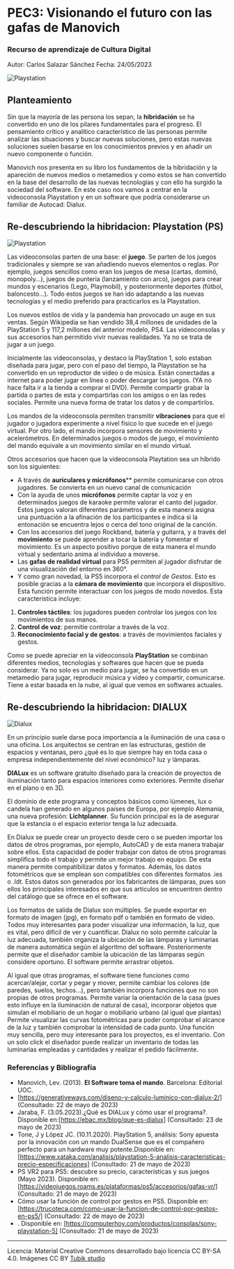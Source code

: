 # PEC3: Visionando el futuro con las gafas de Manovich 

### Recurso de aprendizaje de Cultura Digital 

Autor: Carlos Salazar Sánchez
Fecha:  24/05/2023

![Playstation](https://cdn.computerhoy.com/sites/navi.axelspringer.es/public/media/image/legacy_bdt/ps5-digital-1964701.jpg?tf=384x) 



## Planteamiento

Sin que la mayoría de las persona los sepan, la **hibridación** se ha convertido en uno de los pilares fundamentales para el progreso. El pensamiento crítico y analítico característico de las personas permite analizar las situaciones y buscar nuevas soluciones, pero estas nuevas soluciones suelen basarse en los conocimientos previos y en añadir un nuevo componente o función.

Manovich nos presenta en su libro los fundamentos de la hibridación y la apareción de nuevos medios o metamedios y como estos se han convertido en la base del desarrollo de las nuevas tecnologías y con ello ha surgido la sociedad del software. En este caso nos vamos a centrar en la videoconsola Playstation y en un software que podría considerarse un familiar de Autocad: Dialux.

## Re-descubriendo la hibridacion: Playstation (PS)

![Playstation](https://cdn.computerhoy.com/sites/navi.axelspringer.es/public/media/image/legacy_bdt/ps5-digital-1964701.jpg?tf=384x) 

Las videoconsolas parten de una base: el **juego**. Se parten de los juegos tradicionales y siempre se van añadiendo nuevos elementos o reglas. Por ejemplo, juegos sencillos como eran los juegos de mesa (cartas, dominó, monopoly…), juegos de punteria (lanzamiento con arco), juegos para crear mundos y escenarios (Lego, Playmobil), y posteriormente deportes (fútbol, baloncesto…). Todo estos juegos se han ido adaptando a las nuevas tecnologías y el medio preferido para practicarlos es la Playstation.

Los nuevos estilos de vida y la pandemia han provocado un auge en sus ventas. Según Wikipedia se han vendido 38,4 millones de unidades de la PlayStation 5 y 117,2 millones del anterior modelo, PS4. Las videoconsolas y sus accesorios han permitido vivir nuevas realidades. Ya no se trata de jugar a un juego. 

Inicialmente las videoconsolas, y destaco la PlayStation 1, solo estaban diseñada para jugar, pero con el paso del tiempo, la Playstation se ha convertido en un reproductor de video o de música. Están conectadas a internet para poder jugar en línea o poder descargar los juegos. (YA no hace falta ir a la tienda a comprar el DVD). Permite compartir grabar la partida o partes de esta y compartirlas con los amigos o en las redes sociales.  Permite una nueva forma de tratar los datos y de compartirlos.

Los mandos de la videoconsola permiten transmitir  **vibraciones** para que el jugador o jugadora experimente a nivel físico lo que sucede en el juego virtual. Por otro lado, el mando incorpora sensores de movimiento y acelerómetros. En determinados juegos o modos de juego, el movimiento del mando equivale a un movimiento similar en el mundo virtual. 

Otros accesorios que hacen que la videoconsola Playtation sea un híbrido son los siguientes:
* A través de **auriculares y micrófonos**** permite comunicarse con otros jugadores. Se convierta en un nuevo canal de comunicación
* Con la ayuda de unos **micrófonos** permite captar la voz y en determinados juegos de karaoke permite valorar el canto del jugador. Estos juegos valoran diferentes parámetros y de esta manera asigna una puntuación a la afinación de los participantes e indica si la entonación se encuentra lejos o cerca del tono original de la canción.
* Con los accesorios del juego Rockband, batería y guitarra, y a través del **movimiento** se puede aprender a tocar la batería y fomentar el movimiento. Es un aspecto positivo porque de esta manera el mundo virtual y sedentario anima al individuo a moverse.
* Las **gafas de realidad virtual** para PS5 permiten al jugador disfrutar de una visualización del entorno en 360°. 
* Y como gran novedad, la PS5 incorpora el *control de Gestos*. Esto es posible gracias a la **cámara de movimiento** que incorpora el dispositivo. Esta función permite interactuar con los juegos de modo novedos. Esta característica incluye:

1. **Controles táctiles**: los jugadores pueden controlar los juegos con los movimientos de sus manos.
2. **Control de voz**: permitie controlar a través de la voz.
3. **Reconocimiento facial y de gestos**: a través de movimientos faciales y gestos.

Como se puede apreciar en la videoconsola **PlayStation** se combinan diferentes medios, tecnologías y softwares que hacen que se pueda considerar. Ya no solo es un medio para jugar, se ha convertido en un metamedio para jugar, reproducir música y video y compartir, comunicarse. Tiene a estar basada en la nube, al igual que vemos en softwares actuales.


## Re-descubriendo la hibridacion: DIALUX

![Dialux](https://blog.ebac.mx/blog/wp-content/uploads/2022/12/image3.gif)

En un principio suele darse poca importancia a la iluminación de una casa o una oficina. Los arquitectos se centran en las estructuras, gestión de espacios y ventanas, pero ¿qué es lo que siempre hay en toda casa o empresa independientemente del nivel económico? luz y lámparas. 

**DIALux** es un software gratuito diseñado para la creación de proyectos de iluminación tanto para espacios interiores como exteriores. Permite diseñar en el plano o en 3D. 

El dominio de este programa y conceptos básicos como lúmenes, lux o candela han generado en algunos países de Europa, por ejemplo Alemania, una nueva profesión: **Lichtplanner**. Su función principal es la de asegurar que la estancia o el espacio exterior tenga la luz adecuada. 

En Dialux se puede crear un proyecto desde cero o se pueden importar los datos de otros programas, por ejemplo, AutoCAD y de esta manera trabajar sobre ellos. Esta capacidad de poder trabajar con datos de otros programas simplifica todo el trabajo y permite un mejor trabajo en equipo. De esta manera permite compatibilizar datos y formatos. Además, los datos fotométricos que se emplean son compatibles con diferentes formatos .ies o .ldt. Estos datos son generados por los fabricantes de lámparas, pues son ellos los principales interesados en que sus artículos se encuentren dentro del catálogo que se ofrece en el software.  

Los formatos de salida de Dialux son múltiples. Se puede exportar en formato de imagen (jpg), en formato pdf o también en formato de video. Todos muy interesantes para poder visualizar una información, la luz, que es vital, pero difícil de ver y cuantificar.
Dialux no solo permite calcular la luz adecuada, también organiza la ubicación de las lámparas y luminarias de manera automática según el algoritmo del software. Posteriormente permite que el diseñador cambie la ubicación de las lámparas según considere oportuno. El software permite arrastrar objetos. 

Al igual que otras programas, el software tiene funciones como acercar/alejar, cortar y pegar y mover, permite cambiar los colores (de paredes, suelos, techos…), pero también incorpora funciones que no son propias de otros programas. Permite variar la orientación de la casa (pues esto influye en la iluminación de natural de casa), incorporar objetos que simulan el mobiliario de un hogar o mobiliario urbano (al igual que plantas) Permite visualizar las curvas fotométricas para poder comprobar el alcance de la luz y también comprobar la intensidad de cada punto. Una función muy sencilla, pero muy interesante para los proyectos, es el inventario. Con un solo click el diseñador puede realizar un inventario de todas las luminarias empleadas y cantidades y realizar el pedido fácilmente.

### Referencias y Bibliografía

* Manovich, Lev. (2013). **El Software toma el mando**. Barcelona: Editorial UOC. 
* [https://generativeways.com/diseno-y-calculo-luminico-con-dialux-2/] (Consultado: 22 de mayo de 2023)
* Jaraba, F. (3.05.2023).¿Qué es DIALux y cómo usar el programa?. Disponible en:[https://ebac.mx/blog/que-es-dialux] (Consultado: 23 de mayo de 2023)
*  Tone, J y López JC. (10.11.2020). PlayStation 5, análisis: Sony apuesta por la innovación con un mando DualSense que es el compañero perfecto para un hardware muy potente.Disponible en:[https://www.xataka.com/analisis/playstation-5-analisis-caracteristicas-precio-especificaciones] (Consultado: 21 de mayo de 2023)
* PS VR2 para PS5: descubre su precio, características y sus juegos (Mayo 2023). Disponible en:[https://videojuegos.roams.es/plataformas/ps5/accesorios/gafas-vr/] (Consultado: 21 de mayo de 2023)
* Cómo usar la función de control por gestos en PS5. Disponible en:[https://trucoteca.com/como-usar-la-funcion-de-control-por-gestos-en-ps5/] (Consultado: 22 de mayo de 2023)
* . Disponible en: [https://computerhoy.com/productos/consolas/sony-playstation-5] (Consultado: 21 de mayo de 2023)

----

Licencia: Material Creative Commons desarrollado bajo licencia CC BY-SA 4.0. Imágenes CC BY [Tubik studio](https://blog.tubikstudio.com/how-to-create-original-flat-illustrations-designers-tips/) 

